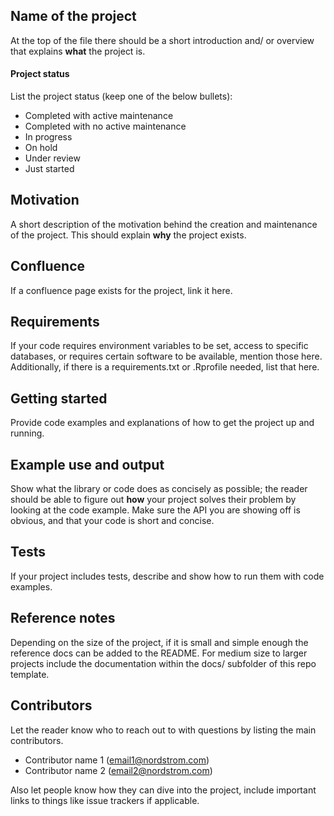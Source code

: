 ## Name of the project

At the top of the file there should be a short introduction and/ or overview that explains **what** the project is.

#### Project status

List the project status (keep one of the below bullets):

* Completed with active maintenance
* Completed with no active maintenance
* In progress
* On hold
* Under review
* Just started

## Motivation

A short description of the motivation behind the creation and maintenance of the project. This should explain **why** the project exists.

## Confluence

If a confluence page exists for the project, link it here.

## Requirements

If your code requires environment variables to be set, access to specific databases, or requires certain software to be available, mention those here. Additionally, if there is a requirements.txt or .Rprofile needed, list that here.

## Getting started

Provide code examples and explanations of how to get the project up and running.

## Example use and output

Show what the library or code does as concisely as possible; the reader should be able to figure out **how** your project solves their problem by looking at the code example. Make sure the API you are showing off is obvious, and that your code is short and concise.

## Tests

If your project includes tests, describe and show how to run them with code examples.

## Reference notes

Depending on the size of the project, if it is small and simple enough the reference docs can be added to the README. For medium size to larger projects include the documentation within the docs/ subfolder of this repo template.

## Contributors

Let the reader know who to reach out to with questions by listing the main contributors.

* Contributor name 1 (email1@nordstrom.com)
* Contributor name 2 (email2@nordstrom.com)

Also let people know how they can dive into the project, include important links to things like issue trackers if applicable.
